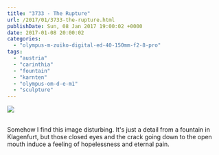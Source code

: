 ```yaml
---
title: "3733 - The Rupture"
url: /2017/01/3733-the-rupture.html
publishDate: Sun, 08 Jan 2017 19:00:02 +0000
date: 2017-01-08 20:00:02
categories: 
  - "olympus-m-zuiko-digital-ed-40-150mm-f2-8-pro"
tags: 
  - "austria"
  - "carinthia"
  - "fountain"
  - "karnten"
  - "olympus-om-d-e-m1"
  - "sculpture"
---
```

<div class="container">
<div class="center"><a target="_blank" href="https://d25zfm9zpd7gm5.cloudfront.net/1200x1200/2016/20160710_171203_lr.jpg"><img class="webfeedsFeaturedVisual" src="https://d25zfm9zpd7gm5.cloudfront.net/0600x0600/2016/20160710_171203_lr.jpg" /></a></div>
</div>
<br />

Somehow I find this image disturbing. It's just a detail from a fountain in Klagenfurt, but those closed eyes and the crack going down to the open mouth induce a feeling of hopelessness and eternal pain.
